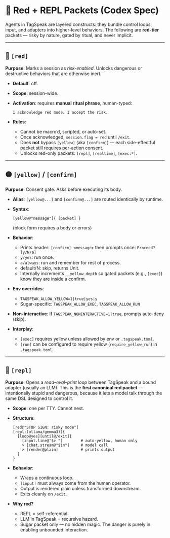 # 🚨 Red + REPL Packets (Codex Spec)

Agents in TagSpeak are layered constructs: they bundle control loops, input, and adapters into higher-level behaviors.
The following are **red-tier** packets — risky by nature, gated by ritual, and never implicit.

---

## 🛑 `[red]`

**Purpose**: Marks a session as *risk-enabled*. Unlocks dangerous or destructive behaviors that are otherwise inert.

* **Default**: off.

* **Scope**: session-wide.

* **Activation**: requires **manual ritual phrase**, human-typed:

  ```
  I acknowledge red mode. I accept the risk.
  ```

* **Rules**:

  * Cannot be macro’d, scripted, or auto-set.
  * Once acknowledged, `session.flag = red` until `/exit`.
  * Does **not** bypass `[yellow]` (aka `[confirm]`) — each side-effectful packet still requires per-action consent.
  * Unlocks red-only packets: `[repl]`, `[realtime]`, `[exec:*]`.

---

## 🟡 `[yellow]` / `[confirm]`

**Purpose**: Consent gate. Asks before executing its body.

* **Alias**: `[yellow@...]` and `[confirm@...]` are routed identically by runtime.
* **Syntax**:

  ```tgsk
  [yellow@"message"]{ [packet] }
  ```

  (block form requires a body or errors)
* **Behavior**:

  * Prints header: `[confirm] <message>` then prompts once: `Proceed? [y/N/a]`
  * `y/yes`: run once.
  * `a/always`: run and remember for rest of process.
  * default/N: skip, returns Unit.
  * Internally increments `__yellow_depth` so gated packets (e.g., `[exec]`) know they are inside a confirm.
* **Env overrides**:

  * `TAGSPEAK_ALLOW_YELLOW=1|true|yes|y`
  * Sugar-specific: `TAGSPEAK_ALLOW_EXEC`, `TAGSPEAK_ALLOW_RUN`
* **Non-interactive**: If `TAGSPEAK_NONINTERACTIVE=1|true`, prompts auto-deny (skip).
* **Interplay**:

  * `[exec]` requires yellow unless allowed by env or `.tagspeak.toml`.
  * `[run]` can be configured to require yellow (`require_yellow_run`) in `.tagspeak.toml`.

---

## 🔁 `[repl]`

**Purpose**: Opens a *read–eval–print loop* between TagSpeak and a bound adapter (usually an LLM).
This is the **first canonical red packet** — intentionally stupid and dangerous, because it lets a model talk through the same DSL designed to control it.

* **Scope**: one per TTY. Cannot nest.

* **Structure**:

  ```tgsk
  [red@"STOP SIGN: risky mode"]
  [repl:(ollama/gemma3)]{
    [loop@yes][until@/exit]{
      [input.line@"$> "]        # auto-yellow, human only
      > [chat.stream@"$in"]     # model call
      > [render@plain]          # prints output
    }
  }
  ```

* **Behavior**:

  * Wraps a continuous loop.
  * `[input]` must always come from the human operator.
  * Output is rendered plain unless transformed downstream.
  * Exits cleanly on `/exit`.

* **Why red?**

  * REPL = self-referential.
  * LLM in TagSpeak = recursive hazard.
  * Sugar packet only — no hidden magic. The danger is purely in enabling unbounded interaction.
